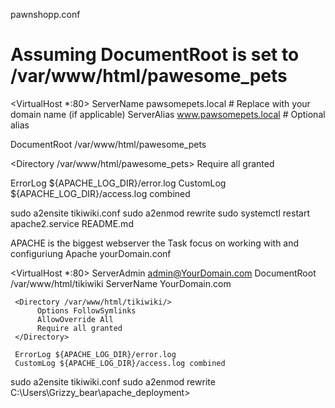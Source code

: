 pawnshopp.conf


# Assuming DocumentRoot is set to /var/www/html/pawesome_pets

<VirtualHost *:80>
  ServerName pawsomepets.local  # Replace with your domain name (if applicable)
  ServerAlias www.pawsomepets.local  # Optional alias

  DocumentRoot /var/www/html/pawesome_pets

  <Directory /var/www/html/pawesome_pets>
    Require all granted
  </Directory>

  ErrorLog ${APACHE_LOG_DIR}/error.log
  CustomLog ${APACHE_LOG_DIR}/access.log combined
</VirtualHost>

sudo a2ensite tikiwiki.conf
sudo a2enmod rewrite
sudo systemctl restart apache2.service
README.md


APACHE is the biggest webserver the Task focus on working with and configuriung
Apache
yourDomain.conf


<VirtualHost *:80>
     ServerAdmin admin@YourDomain.com
     DocumentRoot /var/www/html/tikiwiki
     ServerName YourDomain.com

     <Directory /var/www/html/tikiwiki/>
          Options FollowSymlinks
          AllowOverride All
          Require all granted
     </Directory>

     ErrorLog ${APACHE_LOG_DIR}/error.log
     CustomLog ${APACHE_LOG_DIR}/access.log combined

</VirtualHost>
sudo a2ensite tikiwiki.conf
sudo a2enmod rewrite
C:\Users\Grizzy_bear\apache_deployment>


























